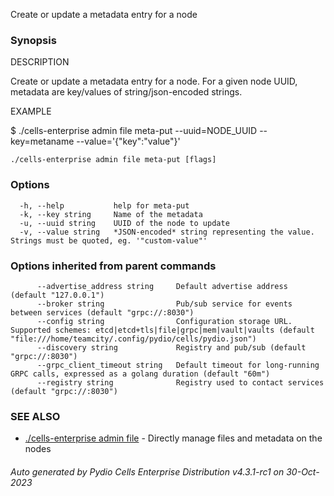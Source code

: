Create or update a metadata entry for a node

### Synopsis


DESCRIPTION

  Create or update a metadata entry for a node.
  For a given node UUID, metadata are key/values of string/json-encoded strings.

EXAMPLE

  $ ./cells-enterprise admin file meta-put --uuid=NODE_UUID --key=metaname --value='{"key":"value"}'



```
./cells-enterprise admin file meta-put [flags]
```

### Options

```
  -h, --help           help for meta-put
  -k, --key string     Name of the metadata
  -u, --uuid string    UUID of the node to update
  -v, --value string   *JSON-encoded* string representing the value. Strings must be quoted, eg. '"custom-value"'
```

### Options inherited from parent commands

```
      --advertise_address string     Default advertise address (default "127.0.0.1")
      --broker string                Pub/sub service for events between services (default "grpc://:8030")
      --config string                Configuration storage URL. Supported schemes: etcd|etcd+tls|file|grpc|mem|vault|vaults (default "file:///home/teamcity/.config/pydio/cells/pydio.json")
      --discovery string             Registry and pub/sub (default "grpc://:8030")
      --grpc_client_timeout string   Default timeout for long-running GRPC calls, expressed as a golang duration (default "60m")
      --registry string              Registry used to contact services (default "grpc://:8030")
```

### SEE ALSO

* [./cells-enterprise admin file](./cells-enterprise-admin-file)	 - Directly manage files and metadata on the nodes

###### Auto generated by Pydio Cells Enterprise Distribution v4.3.1-rc1 on 30-Oct-2023
